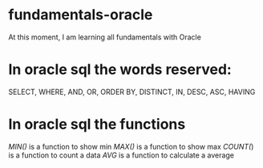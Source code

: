 # fundamentals-oracle
At this moment, I am learning all fundamentals with Oracle

# In oracle sql the words reserved:
SELECT, WHERE, AND, OR, ORDER BY, DISTINCT, IN, DESC, ASC, HAVING  

# In oracle sql the functions 
_MIN()_   is a function to show min
_MAX()_   is a function to show max
_COUNT(_) is a function to count a data
_AVG_     is a function to calculate a average